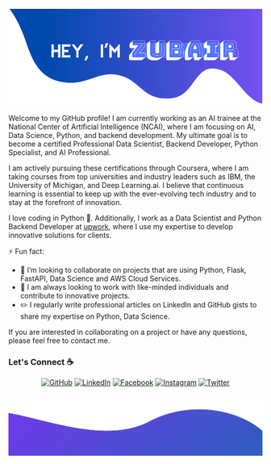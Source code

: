 ![alt text](./images/top.png)

Welcome to my GitHub profile! I am currently working as an AI trainee at the National Center of Artificial Intelligence (NCAI), where I am focusing on AI, Data Science, Python, and backend development. My ultimate goal is to become a certified Professional Data Scientist, Backend Developer, Python Specialist, and AI Professional.

I am actively pursuing these certifications through Coursera, where I am taking courses from top universities and industry leaders such as IBM, the University of Michigan, and Deep Learning.ai. I believe that continuous learning is essential to keep up with the ever-evolving tech industry and to stay at the forefront of innovation.

I love coding in Python :snake:. Additionally, I work as a Data Scientist and Python Backend Developer at [upwork](https://www.upwork.com/freelancers/~01bc4409dfe41a26fa), where I use my expertise to develop innovative solutions for clients.


⚡ Fun fact:
- 👯 I’m looking to collaborate on projects that are using Python, Flask, FastAPI, Data Science and AWS Cloud Services.
- 🌱 I am always looking to work with like-minded individuals and contribute to innovative projects.
- :pencil2: I regularly write professional articles on LinkedIn and GitHub gists to share my expertise on Python, Data Science.


If you are interested in collaborating on a project or have any questions, please feel free to contact me. 


### Let's Connect :coffee:
<p align="center">
	<a href="https://github.com/zubairwazir"><img src="https://img.icons8.com/bubbles/50/000000/github.png" alt="GitHub"/></a>
	<a href="https://www.linkedin.com/in/zubairwazir/"><img src="https://img.icons8.com/bubbles/50/000000/linkedin.png" alt="LinkedIn"/></a>
	<a href="https://www.facebook.com/EngrZubairWazir/"><img src="https://img.icons8.com/bubbles/50/000000/facebook-new.png" alt="Facebook"/></a>
	<a href="https://www.instagram.com/zubairwazir777/"><img src="https://img.icons8.com/bubbles/50/000000/instagram.png" alt="Instagram"/></a>
	<a href="https://www.twitter.com/zubairwazir777/"><img src="https://i.ibb.co/brhdF22/icons8-twitter-circled-50.png" alt="Twitter"/></a>
</p>

![alt text](./images/bottom.svg)
